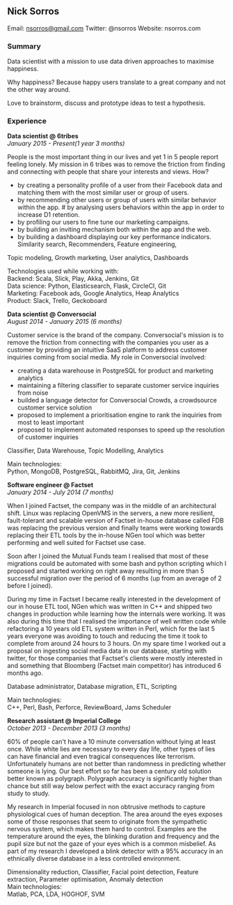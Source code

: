 ## Nick Sorros

Email: nsorros@gmail.com
Twitter: @nsorros
Website: nsorros.com  

### Summary
  
Data scientist with a mission to use data driven approaches to maximise happiness.  

Why happiness? Because happy users translate to a great company and not the other way around.  

Love to brainstorm, discuss and prototype ideas to test a hypothesis.
  
### Experience
  
**Data scientist @ 6tribes**  
*January 2015 - Present(1 year 3 months)*

People is the most important thing in our lives and yet 1 in 5 people report feeling lonely. My mission in
6 tribes was to remove the friction from finding and connecting with people that share your interests and views. How?

* by creating a personality profile of a user from their Facebook data and matching them with the most similar user or group of users.
* by recommending other users or group of users with similar behavior within the app. # by analysing users behaviors within the app in order to increase D1 retention.
* by profiling our users to fine tune our marketing campaigns.
* by building an inviting mechanism
both within the app and the web.
* by building a dashboard displaying our key performance indicators. Similarity search, Recommenders, Feature engineering, 
  
Topic modeling, Growth marketing, User analytics, Dashboards  
  
Technologies used while working with:  
Backend: Scala, Slick, Play, Akka, Jenkins, Git  
Data science: Python, Elasticsearch, Flask, CircleCI, Git  
Marketing: Facebook ads, Google Analytics, Heap Analytics  
Product: Slack, Trello, Geckoboard  
  
**Data scientist @ Conversocial**  
*August 2014 - January 2015 (6 months)*  
  
Customer service is the brand of the company. Conversocial's mission is to remove the friction from
connecting with the companies you user as a customer by providing an intuitive SaaS platform to address customer inquiries coming from social media. My role in Conversocial involved:  
  
* creating a data warehouse in PostgreSQL for product and marketing analytics
* maintaining a filtering classifier to separate customer service inquiries from noise
* builded a language detector for Conversocial Crowds, a crowdsource customer service solution
* proposed to implement a prioritisation engine to rank the inquiries from most to least important
* proposed to implement automated responses to speed up the resolution of customer inquiries  

Classifier, Data Warehouse, Topic Modelling, Analytics  
  
Main technologies:  
Python, MongoDB, PostgreSQL, RabbitMQ, Jira, Git, Jenkins  
  
**Software engineer @ Factset**  
*January 2014 - July 2014 (7 months)*  
  
When I joined Factset, the company was in the middle of an architectural shift. Linux was replacing OpenVMS in the servers, a new more resilient, fault-tolerant and scalable version of Factset in-house database called FDB was replacing the previous version and finally teams were working towards replacing their ETL tools by the in-house NGen tool which was better performing and well suited for Factset use case.  
  
Soon after I joined the Mutual Funds team I realised that most of these migrations could be automated with some bash and python scripting which I proposed and started working on right away resulting in more than 5 successful migration over the period of 6 months (up from an average of 2 before I joined).  

During my time in Factset I became really interested in the development of our in house ETL tool, NGen which was written in C++ and shipped two changes in production while learning how the internals were working. It was also during this time that I realised the importance of well written code while refactoring a 10 years old ETL system written in Perl, which for the last 5 years everyone was avoiding to touch and reducing the time it took to complete from around 24 hours to 3 hours. On my spare time I worked out a proposal on ingesting social media data in our database, starting with twitter, for those companies that Factset's clients were mostly interested in and something that Bloomberg (Factset main competitor) has introduced 6 months ago.  
  
Database administrator, Database migration, ETL, Scripting    
  
Main technologies:  
C++, Perl, Bash, Perforce, ReviewBoard, Jams Scheduler
  
**Research assistant @ Imperial College**  
*October 2013 - December 2013 (3 months)*  
  
60% of people can't have a 10 minute conversation without lying at least once. While white lies are necessary
to every day life, other types of lies can have financial and even tragical consequences like terrorism. Unfortunately humans are not better than randomness in predicting whether someone is lying. Our best effort so far has been a century old solution better known as polygraph. Polygraph accuracy is significantly higher than chance but still way below perfect with the exact accuracy ranging from study to study.  
  
My research in Imperial focused in non obtrusive methods to capture physiological cues of human deception. The area around the eyes exposes some of those responses that seem to originate from the sympathetic nervous system, which makes them hard to control. Examples are the temperature around the eyes, the blinking duration and frequency and the pupil size but not the gaze of your eyes which is a common misbelief. As part of my research I developed a blink detector with a 95% accuracy in an ethnically diverse database in a less controlled environment.  
  
Dimensionality reduction, Classifier, Facial point detection, Feature extraction, Parameter optimisation, Anomaly detection   
Main technologies:  
Matlab, PCA, LDA, HOGHOF, SVM
